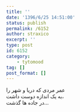 ```yaml
---
title: ''
date: '1396/6/25 14:51:00'
status: publish
permalink: /6152
author: straxico
excerpt: ''
type: post
id: 6152
category:
    - tytomood
tag: []
post_format: []
---
```

عمر مردی که دریا و شهر را  
به یک اندازه دوست داشت،  
در جاده ها گذشت…